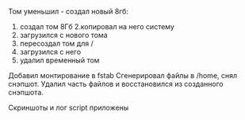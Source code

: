 Том уменьшил - создал новый 8гб:
1. создал том 8Гб
2.копировал на него систему
3. загрузился с нового тома
4. пересоздал том для /
5. загрузился с него
6. удалил временный том

Добавил монтирование в fstab
Сгенерировал файлы в /home, снял снэпшот. Удалил часть файлов и восстановился из созданного снэпшота.

Скриншоты и лог script приложены
